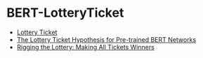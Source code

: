 # BERT-LotteryTicket

* [Lottery Ticket](https://openreview.net/pdf?id=rJl-b3RcF7)
* [The Lottery Ticket Hypothesis for Pre-trained BERT Networks](https://arxiv.org/pdf/2007.12223.pdf)
* [Rigging the Lottery: Making All Tickets Winners](https://arxiv.org/pdf/1911.11134.pdf)
